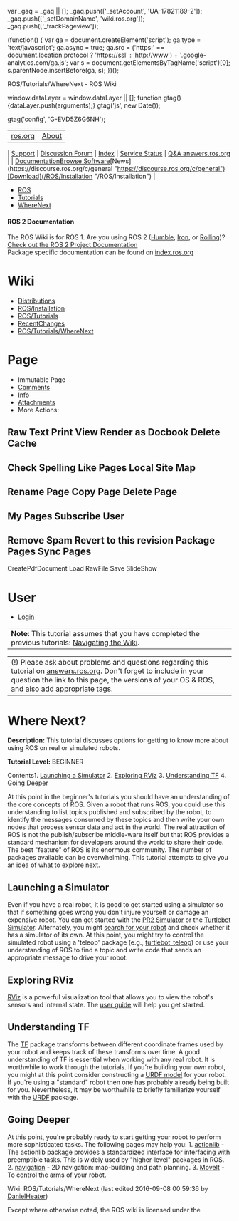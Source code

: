 

 var \_gaq = \_gaq || [];
 \_gaq.push(['\_setAccount', 'UA-17821189-2']);
 \_gaq.push(['\_setDomainName', 'wiki.ros.org']);
 \_gaq.push(['\_trackPageview']);

 (function() {
 var ga = document.createElement('script'); ga.type = 'text/javascript'; ga.async = true;
 ga.src = ('https:' == document.location.protocol ? 'https://ssl' : 'http://www') + '.google-analytics.com/ga.js';
 var s = document.getElementsByTagName('script')[0]; s.parentNode.insertBefore(ga, s);
 })();

ROS/Tutorials/WhereNext - ROS Wiki

<!--
var search\_hint = "Search";
//-->

 window.dataLayer = window.dataLayer || [];
 function gtag(){dataLayer.push(arguments);}
 gtag('js', new Date());

 gtag('config', 'G-EVD5Z6G6NH');

<!--// Initialize search form
var f = document.getElementById('searchform');
if(f) f.getElementsByTagName('label')[0].style.display = 'none';
var e = document.getElementById('searchinput');
if(e) {
 searchChange(e);
 searchBlur(e);
}

function handleSubmit() {
 var f = document.getElementById('searchform');
 var t = document.getElementById('searchinput');
 var r = document.getElementById('real\_searchinput');

 //alert("handleSubmit "+ t.value);
 if(t.value.match(/review/)) {
 r.value = t.value;
 } else {
 //r.value = t.value + " -PackageReviewCategory -StackReviewCategory -M3Review -DocReview -ApiReview -HelpOn -BadContent -LocalSpellingWords";
 r.value = t.value + " -PackageReviewCategory -StackReviewCategory -DocReview -ApiReview";
 }
 //return validate(f);
}
//-->

|  |  |
| --- | --- |
| [ros.org](/ "/") | [About](http://www.ros.org/about-ros "http://www.ros.org/about-ros")
 |
 [Support](/Support "/Support")
 |
 [Discussion Forum](http://discourse.ros.org/ "http://discourse.ros.org/")
 |
 [Index](http://index.ros.org/ "http://index.ros.org/")
 |
 [Service Status](http://status.ros.org/ "http://status.ros.org/")
 |
 [Q&A answers.ros.org](http://answers.ros.org/ "http://answers.ros.org/") |
| [Documentation](/ "/")[Browse Software](https://index.ros.org/packages "https://index.ros.org/packages")[News](https://discourse.ros.org/c/general "https://discourse.ros.org/c/general")[Download](/ROS/Installation "/ROS/Installation") |

* [ROS](/ROS "/ROS")
* [Tutorials](/ROS/Tutorials "/ROS/Tutorials")
* [WhereNext](/ROS/Tutorials/WhereNext "/ROS/Tutorials/WhereNext")

#### ROS 2 Documentation

The ROS Wiki is for ROS 1. Are you using ROS 2 ([Humble](http://docs.ros.org/en/humble/ "http://docs.ros.org/en/humble/"), [Iron](http://docs.ros.org/en/iron/ "http://docs.ros.org/en/iron/"), or [Rolling](http://docs.ros.org/en/rolling/ "http://docs.ros.org/en/rolling/"))?   
[Check out the ROS 2 Project Documentation](http://docs.ros.org "http://docs.ros.org")  
Package specific documentation can be found on [index.ros.org](https://index.ros.org "https://index.ros.org")

# Wiki

* [Distributions](/Distributions "/Distributions")
* [ROS/Installation](/ROS/Installation "/ROS/Installation")
* [ROS/Tutorials](/ROS/Tutorials "/ROS/Tutorials")
* [RecentChanges](/RecentChanges "/RecentChanges")
* [ROS/Tutorials/WhereNext](/ROS/Tutorials/WhereNext "/ROS/Tutorials/WhereNext")

# Page

* Immutable Page
* [Comments](# "#")
* [Info](/action/info/ROS/Tutorials/WhereNext?action=info "/action/info/ROS/Tutorials/WhereNext?action=info")
* [Attachments](/action/AttachFile/ROS/Tutorials/WhereNext?action=AttachFile "/action/AttachFile/ROS/Tutorials/WhereNext?action=AttachFile")
* More Actions:

Raw Text
Print View
Render as Docbook
Delete Cache
------------------------
Check Spelling
Like Pages
Local Site Map
------------------------
Rename Page
Copy Page
Delete Page
------------------------
My Pages
Subscribe User
------------------------
Remove Spam
Revert to this revision
Package Pages
Sync Pages
------------------------
CreatePdfDocument
Load
RawFile
Save
SlideShow

<!--// Init menu
actionsMenuInit('More Actions:');
//-->

# User

* [Login](/action/login/ROS/Tutorials/WhereNext?action=login "/action/login/ROS/Tutorials/WhereNext?action=login")

|  |
| --- |
| **Note:** This tutorial assumes that you have completed the previous tutorials: [Navigating the Wiki](/ROS/Tutorials/NavigatingTheWiki "/ROS/Tutorials/NavigatingTheWiki").  |

|  |
| --- |
| (!) Please ask about problems and questions regarding this tutorial on [answers.ros.org](http://answers.ros.org "http://answers.ros.org"). Don't forget to include in your question the link to this page, the versions of your OS & ROS, and also add appropriate tags. |

# Where Next?

**Description:** This tutorial discusses options for getting to know more about using ROS on real or simulated robots.  

**Tutorial Level:** BEGINNER  

 Contents1. [Launching a Simulator](#Launching_a_Simulator "#Launching_a_Simulator")
2. [Exploring RViz](#Exploring_RViz "#Exploring_RViz")
3. [Understanding TF](#Understanding_TF "#Understanding_TF")
4. [Going Deeper](#Going_Deeper "#Going_Deeper")

 At this point in the beginner's tutorials you should have an understanding of the core concepts of ROS. Given a robot that runs ROS, you could use this understanding to list topics published and subscribed by the robot, to identify the messages consumed by these topics and then write your own nodes that process sensor data and act in the world. The real attraction of ROS is not the publish/subscribe middle-ware itself but that ROS provides a standard mechanism for developers around the world to share their code. The best "feature" of ROS is its enormous community. The number of packages available can be overwhelming. This tutorial attempts to give you an idea of what to explore next. 
## Launching a Simulator

Even if you have a real robot, it is good to get started using a simulator so that if something goes wrong you don't injure yourself or damage an expensive robot. You can get started with the [PR2 Simulator](/pr2_simulator/Tutorials "/pr2_simulator/Tutorials") or the [Turtlebot Simulator](/turtlebot_simulator/Tutorials "/turtlebot_simulator/Tutorials"). Alternately, you might [search for your robot](/Robots "/Robots") and check whether it has a simulator of its own. At this point, you might try to control the simulated robot using a 'teleop' package (e.g., [turtlebot\_teleop](/turtlebot_teleop/Tutorials/Teleoperation "/turtlebot_teleop/Tutorials/Teleoperation")) or use your understanding of ROS to find a topic and write code that sends an appropriate message to drive your robot. 
## Exploring RViz

[RViz](/rviz "/rviz") is a powerful visualization tool that allows you to view the robot's sensors and internal state. The [user guide](/rviz/UserGuide "/rviz/UserGuide") will help you get started. 
## Understanding TF

The [TF](/tf "/tf") package transforms between different coordinate frames used by your robot and keeps track of these transforms over time. A good understanding of TF is essential when working with any real robot. It is worthwhile to work through the tutorials. If you're building your own robot, you might at this point consider constructing a [URDF model](/urdf/Tutorials "/urdf/Tutorials") for your robot. If you're using a "standard" robot then one has probably already being built for you. Nevertheless, it may be worthwhile to briefly familiarize yourself with the [URDF](/urdf "/urdf") package. 
## Going Deeper

At this point, you're probably ready to start getting your robot to perform more sophisticated tasks. The following pages may help you: 1. [actionlib](/actionlib "/actionlib") - The actionlib package provides a standardized interface for interfacing with preemptible tasks. This is widely used by "higher-level" packages in ROS.
2. [navigation](/navigation "/navigation") - 2D navigation: map-building and path planning.
3. [MoveIt](http://moveit.ros.org/ "http://moveit.ros.org/") - To control the arms of your robot.

Wiki: ROS/Tutorials/WhereNext (last edited 2016-09-08 00:59:36 by [DanielHeater](/DanielHeater "DanielHeater @ dynamic-75-76-201-28.knology.net[75.76.201.28]"))

Except where otherwise noted, the ROS wiki is licensed under the   

